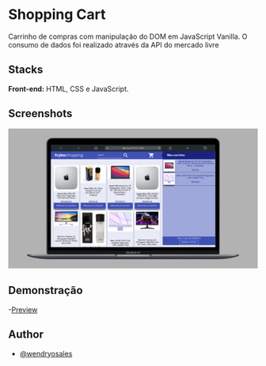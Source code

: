 
# Shopping Cart

Carrinho de compras com manipulação do DOM em JavaScript Vanilla. O consumo de dados foi realizado através da API do mercado livre
## Stacks

**Front-end:** HTML, CSS e JavaScript.

## Screenshots

![web](./shopping-cart.png)


## Demonstração

-[Preview](https://shopping-cartw.netlify.app/)

## Author

- [@wendryosales](https://www.linkedin.com/in/wendryosales/)

